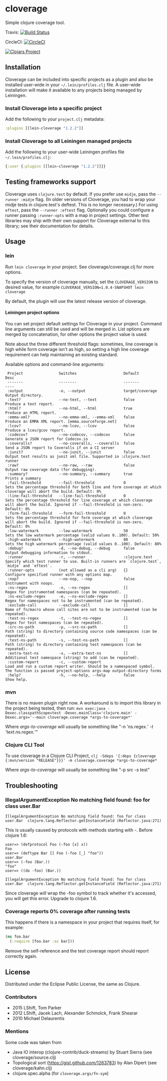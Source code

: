 cloverage
=========

Simple clojure coverage tool.

Travis: [![Build Status](https://travis-ci.org/cloverage/cloverage.svg?branch=master)](https://travis-ci.org/cloverage/cloverage)

CircleCI: [![CircleCI](https://circleci.com/gh/cloverage/cloverage.svg?style=shield)](https://circleci.com/gh/cloverage/cloverage)

[![Clojars Project](http://clojars.org/lein-cloverage/latest-version.svg)](http://clojars.org/lein-cloverage)

## Installation

Cloverage can be included into specific projects as a plugin and also be installed user-wide in your `~/.lein/profiles.clj` file. A user-wide installation will make it available to any projects being managed by Leiningen.

### Install Cloverage into a specific project

Add the following to your `project.clj` metadata:

``` clojure
:plugins [[lein-cloverage "1.2.2"]]
```

### Install Cloverage to all Leiningen managed projects

Add the following to your user-wide Leiningen profiles file `~/.lein/profiles.clj`:

``` clojure
{:user {:plugins [[lein-cloverage "1.2.2"]]}}
```

## Testing frameworks support

Cloverage uses `clojure.test` by default. If you prefer use `midje`, pass the `--runner :midje` flag. (In older versions of Cloverage, you had to wrap your midje tests in clojure.test's deftest. This is no longer necessary.) For using `eftest`, pass the `--runner :eftest` flag. Optionally you could configure a runner passing `:runner-opts` with a map in project settings. Other test libraries may ship with their own support for Cloverage external to this library; see their documentation for details.

## Usage

### lein
Run `lein cloverage` in your project. See cloverage/coverage.clj for more
options.

To specify the version of cloverage manually, set the `CLOVERAGE_VERSION`
to desired value, for example `CLOVERAGE_VERSION=1.0.4-SNAPSHOT lein cloverage`

By default, the plugin will use the latest release version of cloverage.

#### Leiningen project options
You can set project default settings for Cloverage in your
project. Command line arguments can still be used and will be merged
in. List options are merged by concatenation, for other options the
project value is used.

Note about the three different threshold flags: sometimes, line coverage is high while form coverage isn't as high, so setting a high line coverage requirement can help maintaining an existing standard.

Available options and command-line arguments:
```
 Project                Switches                     Default          Desc
 -------                --------                     -------          ----
 :output                -o, --output                 target/coverage  Output directory.
 :text?                 --no-text, --text            false            Produce a text report.
 :html?                 --no-html, --html            true             Produce an HTML report.
 :emma-xml?             --no-emma-xml, --emma-xml    false            Produce an EMMA XML report. [emma.sourceforge.net]
 :lcov?                 --no-lcov, --lcov            false            Produce a lcov/gcov report.
 :codecov?              --no-codecov, --codecov      false            Generate a JSON report for Codecov.io
 :coveralls?            --no-coveralls, --coveralls  false            Send a JSON report to Coveralls if on a CI server
 :junit?                --no-junit, --junit          false            Output test results as junit xml file. Supported in :clojure.test runner
 :raw?                  --no-raw, --raw              false            Output raw coverage data (for debugging).
 :summary?              --no-summary, --summary      true             Prints a summary
 :fail-threshold        --fail-threshold             0                Sets the percentage threshold for both line and form coverage at which cloverage will abort the build. Default: 0%
 :line-fail-threshold   --line-fail-threshold        0                Sets the percentage threshold for line coverage at which cloverage will abort the build. Ignored if --fail-threshold is non-zero. Default: 0%
 :form-fail-threshold   --form-fail-threshold        0                Sets the percentage threshold for form coverage at which cloverage will abort the build. Ignored if --fail-threshold is non-zero. Default: 0%
 :low-watermark         --low-watermark              50               Sets the low watermark percentage (valid values 0..100). Default: 50%
 :high-watermark        --high-watermark             80               Sets the high watermark percentage (valid values 0..100). Default: 80%
 :debug?                -d, --no-debug, --debug      false            Output debugging information to stdout.
 :runner                -r, --runner                 :clojure.test    Specify which test runner to use. Built-in runners are `clojure.test`, `midje` and `eftest`.
 :runner-opts           (not allowed as a cli arg)   {}               Configure specified runner with any options map.
 :nop?                  --no-nop, --nop              false            Instrument with noops.
 :ns-regex              -n, --ns-regex               []               Regex for instrumented namespaces (can be repeated).
 :ns-exclude-regex      -e, --ns-exclude-regex       []               Regex for namespaces not to be instrumented (can be repeated).
 :exclude-call          --exclude-call               []               Name of fn/macro whose call sites are not to be instrumented (can be repeated).
 :test-ns-regex         -t, --test-ns-regex          []               Regex for test namespaces (can be repeated).
 :src-ns-path           -p, --src-ns-path            []               Path (string) to directory containing source code namespaces (can be repeated).
 :test-ns-path          -s, --test-ns-path           []               Path (string) to directory containing test namespaces (can be repeated).
 :extra-test-ns         -x, --extra-test-ns          []               Additional test namespace (string) to add (can be repeated).
 :custom-report         -c, --custom-report                           Load and run a custom report writer. Should be a namespaced symbol. The function is passed project-options args-map output-directory forms
 :help?                 -h, --no-help, --help        false            Show help.
```

### mvn

There is no maven plugin right now. A workaround is to import this library in the
project being tested, then run:
`mvn exec:java -Dexec.classpathScope=test -Dexec.mainClass='clojure.main' -Dexec.args='--main cloverage.coverage *args-to-coverage*'`

Where *args-to-coverage* will usually be something like "-n 'ns.regex.*' -t 'text.ns.regex.*'"

### Clojure CLI Tool

To use cloverage in a Clojure CLI Project,
`clj -Sdeps '{:deps {cloverage {:mvn/version "RELEASE"}}}' -m cloverage.coverage *args-to-coverage*`

Where *args-to-coverage* will usually be something like "-p src -s test"


## Troubleshooting

### IllegalArgumentException No matching field found: foo for class user.Bar

    IllegalArgumentException No matching field found: foo for class user.Bar  clojure.lang.Reflector.getInstanceField (Reflector.java:271)

This is usually caused by protocols with methods starting with -. Before clojure 1.6:
```
user=> (defprotocol Foo (-foo [x] x))
Foo
user=> (deftype Bar [] Foo (-foo [_] "foo"))
user.Bar
user=> (-foo (Bar.))
"foo"
user=> ((do -foo) (Bar.))

IllegalArgumentException No matching field found: foo for class user.Bar  clojure.lang.Reflector.getInstanceField (Reflector.java:271)
```

Since cloverage *will* wrap the -foo symbol to track whether it's accessed, you will get this error. Upgrade to clojure 1.6.

### Coverage reports 0% coverage after running tests

This happens if there is a namespace in your project that requires itself, for example:

```clojure
(ns foo.bar
  (:require [foo.bar :as bar]))
```

Remove the self-reference and the test coverage report should report correctly again.

## License

Distributed under the Eclipse Public License, the same as Clojure.

### Contributors

* 2015 LShift, Tom Parker
* 2012 LShift, Jacek Lach, Alexander Schmolck, Frank Shearar
* 2010 Michael Delaurentis

### Mentions

Some code was taken from
* Java IO interop (clojure-contrib/duck-streams) by Stuart Sierra (see cloverage/source.clj)
* Topological sort (https://gist.github.com/1263783) by Alan Dipert (see cloverage/kahn.clj)
* clojure.spec.alpha (for `cloverage.args/fn-sym`)
